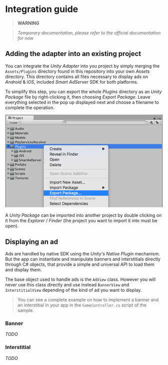 # Integration guide

> **WARNING**

> _Temporary documentation, please refer to the official documentation for now_

## Adding the adapter into an existing project

You can integrate the _Unity Adapter_ into you project by simply merging the ```Assets/Plugins``` directory found in this repository into your own _Assets_ directory. This directory contains all files necessary to display ads on _Android_ & _iOS_, included _Smart AdServer_ SDK for both platforms.

To simplify this step, you can export the whole _Plugins_ directory as an _Unity Package_ file by right-clicking it, then choosing _Export Package_. Leave everything selected in the pop up displayed next and choose a filename to complete the operation.

<p align="center">
  <img src="Images/package_export.png" alt="Exporting the Plugins directory as an Unity Package"/>
</p>

A _Unity Package_ can be imported into another project by double clicking on it from the _Explorer_ / _Finder_ (the project you want to import it into must be open).

## Displaying an ad

Ads are handled by native SDK using the _Unity's Native Plugin_ mechanism. But the app can instantiate and manipulate banners and interstitials directly through C# objects, that provide a simple and universal API to load them and display them.

The base object used to handle ads is the ```AdView``` class. However you will never use this class directly and use instead ```BannerView``` and ```InterstitialView``` depending of the kind of ad you want to display.

> You can see a complete example on how to implement a banner and an interstitial in your app in the ```GameController.cs``` script of the sample.

### Banner

_TODO_

### Interstitial

_TODO_
